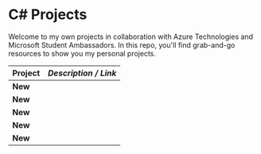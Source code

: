 # C# Projects

Welcome to my own projects in collaboration with Azure Technologies and Microsoft Student Ambassadors. In this repo, you'll find grab-and-go resources to show you my personal projects. 



| **Project**              | *Description / Link*                                    |
| ----------------------------- | --------------------------------------------------------------------- |
| **New**          |    |
| **New**          |    |
| **New**          |    |
| **New**          |    |
| **New**          |    |
